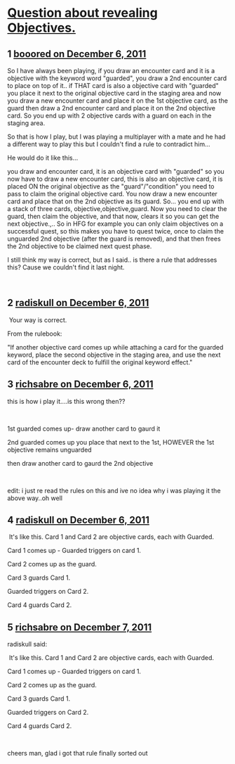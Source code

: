 # [Question about revealing Objectives.](https://community.fantasyflightgames.com/topic/57239-question-about-revealing-objectives/)

## 1 [booored on December 6, 2011](https://community.fantasyflightgames.com/topic/57239-question-about-revealing-objectives/?do=findComment&comment=564667)

So I have always been playing, if you draw an encounter card and it is a objective with the keyword word "guarded", you draw a 2nd encounter card to place on top of it.. if THAT card is also a objective card with "guarded" you place it next to the original objective card in the staging area and now you draw a new encounter card and place it on the 1st objective card, as the guard then draw a 2nd encounter card and place it on the 2nd objective card. So you end up with 2 objective cards with a guard on each in the staging area.

So that is how I play, but I was playing a multiplayer with a mate and he had a different way to play this but I couldn't find a rule to contradict him...

He would do it like this...

you draw and encounter card, it is an objective card with "guarded" so you now have to draw a new encounter card, this is also an objective card, it is placed ON the original objective as the "guard"/"condition" you need to pass to claim the original objective card. You now draw a new encounter card and place that on the 2nd objective as its guard. So... you end up with a stack of three cards, objective,objective,guard. Now you need to clear the guard, then claim the objective, and that now, clears it so you can get the next objective.,.. So in HFG for example you can only claim objectives on a successful quest, so this makes you have to quest twice, once to claim the unguarded 2nd objective (after the guard is removed), and that then frees the 2nd objective to be claimed next quest phase.

I still think my way is correct, but as I said.. is there a rule that addresses this? Cause we couldn't find it last night.


 

## 2 [radiskull on December 6, 2011](https://community.fantasyflightgames.com/topic/57239-question-about-revealing-objectives/?do=findComment&comment=564680)

 Your way is correct.

From the rulebook:

"If another objective card comes up
while attaching a card for the guarded keyword, place
the second objective in the staging area, and use the
next card of the encounter deck to fulfill the original
keyword effect."

## 3 [richsabre on December 6, 2011](https://community.fantasyflightgames.com/topic/57239-question-about-revealing-objectives/?do=findComment&comment=564696)

this is how i play it....is this wrong then??

 

1st guarded comes up- draw another card to gaurd it

2nd guarded comes up you place that next to the 1st, HOWEVER the 1st objective remains unguarded

then draw another card to gaurd the 2nd objective

 

edit: i just re read the rules on this and ive no idea why i was playing it the above way..oh well

## 4 [radiskull on December 6, 2011](https://community.fantasyflightgames.com/topic/57239-question-about-revealing-objectives/?do=findComment&comment=564828)

 It's like this. Card 1 and Card 2 are objective cards, each with Guarded.

Card 1 comes up - Guarded triggers on card 1.

Card 2 comes up as the guard.

Card 3 guards Card 1.

Guarded triggers on Card 2.

Card 4 guards Card 2.

## 5 [richsabre on December 7, 2011](https://community.fantasyflightgames.com/topic/57239-question-about-revealing-objectives/?do=findComment&comment=564905)

radiskull said:

 It's like this. Card 1 and Card 2 are objective cards, each with Guarded.

Card 1 comes up - Guarded triggers on card 1.

Card 2 comes up as the guard.

Card 3 guards Card 1.

Guarded triggers on Card 2.

Card 4 guards Card 2.



 

cheers man, glad i got that rule finally sorted out

